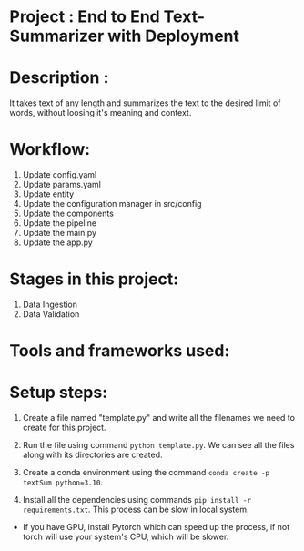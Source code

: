 # Project : End to End Text-Summarizer with Deployment


# Description : 
It takes text of any length and summarizes the text to the desired limit of words, without loosing it's meaning and context.


# Workflow:
1. Update config.yaml
2. Update params.yaml
3. Update entity
4. Update the configuration manager in src/config
5. Update the components
6. Update the pipeline
7. Update the main.py
8. Update the app.py


# Stages in this project:

1. Data Ingestion
2. Data Validation


# Tools and frameworks used:


# Setup steps:

1. Create a file named "template.py" and write all the filenames we need to create for this project.
 
2. Run the file using command `python template.py`. We can see all the files along with its directories are created.

3. Create a conda environment using the command `conda create -p textSum python=3.10`.

4. Install all the dependencies using commands `pip install -r requirements.txt`. This process can be slow in local system.

- If you have GPU, install Pytorch which can speed up the process, if not torch will use your system's CPU, which will be slower.
